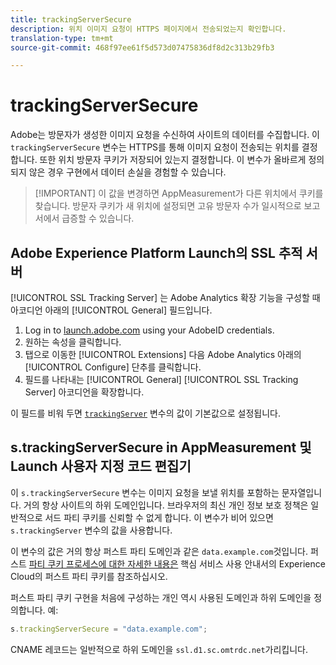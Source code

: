 ```yaml
---
title: trackingServerSecure
description: 위치 이미지 요청이 HTTPS 페이지에서 전송되었는지 확인합니다.
translation-type: tm+mt
source-git-commit: 468f97ee61f5d573d07475836df8d2c313b29fb3

---
```



# trackingServerSecure

Adobe는 방문자가 생성한 이미지 요청을 수신하여 사이트의 데이터를 수집합니다. 이 `trackingServerSecure` 변수는 HTTPS를 통해 이미지 요청이 전송되는 위치를 결정합니다. 또한 위치 방문자 쿠키가 저장되어 있는지 결정합니다. 이 변수가 올바르게 정의되지 않은 경우 구현에서 데이터 손실을 경험할 수 있습니다.

> [!IMPORTANT] 이 값을 변경하면 AppMeasurement가 다른 위치에서 쿠키를 찾습니다. 방문자 쿠키가 새 위치에 설정되면 고유 방문자 수가 일시적으로 보고서에서 급증할 수 있습니다.

## Adobe Experience Platform Launch의 SSL 추적 서버

[!UICONTROL SSL Tracking Server] 는 Adobe Analytics 확장 기능을 구성할 때 아코디언 아래의 [!UICONTROL General] 필드입니다.

1. Log in to [launch.adobe.com](https://launch.adobe.com) using your AdobeID credentials.
2. 원하는 속성을 클릭합니다.
3. 탭으로 이동한 [!UICONTROL Extensions] 다음 Adobe Analytics 아래의 [!UICONTROL Configure] 단추를 클릭합니다.
4. 필드를 나타내는 [!UICONTROL General] [!UICONTROL SSL Tracking Server] 아코디언을 확장합니다.

이 필드를 비워 두면 [`trackingServer`](trackingserver.md) 변수의 값이 기본값으로 설정됩니다.

## s.trackingServerSecure in AppMeasurement 및 Launch 사용자 지정 코드 편집기

이 `s.trackingServerSecure` 변수는 이미지 요청을 보낼 위치를 포함하는 문자열입니다. 거의 항상 사이트의 하위 도메인입니다. 브라우저의 최신 개인 정보 보호 정책은 일반적으로 서드 파티 쿠키를 신뢰할 수 없게 합니다. 이 변수가 비어 있으면 `s.trackingServer` 변수의 값을 사용합니다.

이 변수의 값은 거의 항상 퍼스트 파티 도메인과 같은 `data.example.com`것입니다. 퍼스트 [파티 쿠키 프로세스에 대한 자세한 내용은](https://docs.adobe.com/content/help/en/core-services/interface/ec-cookies/cookies-first-party.html) 핵심 서비스 사용 안내서의 Experience Cloud의 퍼스트 파티 쿠키를 참조하십시오.

퍼스트 파티 쿠키 구현을 처음에 구성하는 개인 역시 사용된 도메인과 하위 도메인을 정의합니다. 예:

```js
s.trackingServerSecure = "data.example.com";
```

CNAME 레코드는 일반적으로 하위 도메인을 `ssl.d1.sc.omtrdc.net`가리킵니다.
